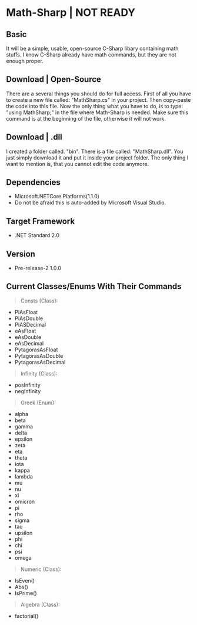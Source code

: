# Math-Sharp | NOT READY

## Basic
It will be a simple, usable, open-source C-Sharp libary containing math stuffs. I know C-Sharp already have math commands, but they are not enough proper.

## Download | Open-Source
There are a several things you should do for full access. First of all you have to create a new file called: "MathSharp.cs" in your project. Then copy-paste the code into this file. Now the only thing what you have to do, is to type: "using MathSharp;" in the file where Math-Sharp is needed. Make sure this command is at the beginning of the file, otherwise it will not work.

## Download | .dll
I created a folder called. "bin". There is a file called: "MathSharp.dll". You just simply download it and put it inside your project folder. The only thing I want to mention is, that you cannot edit the code anymore.

## Dependencies
- Microsoft.NETCore.Platforms(1.1.0)
- Do not be afraid this is auto-added by Microsoft Visual Studio.

## Target Framework
- .NET Standard 2.0

## Version
- Pre-release-2 1.0.0

## Current Classes/Enums With Their Commands
> Consts (Class):
- PiAsFloat
- PiAsDouble
- PiASDecimal
- eAsFloat
- eAsDouble
- eAsDecimal
- PytagorasAsFloat
- PytagorasAsDouble
- PytagorasAsDecimal

> Infinity (Class):
- posInfinity
- negInfinity

> Greek (Enum):
- alpha
- beta
- gamma
- delta
- epsilon
- zeta
- eta
- theta
- iota
- kappa
- lambda
- mu
- nu
- xi
- omicron
- pi
- rho
- sigma
- tau
- upsilon
- phi
- chi
- psi
- omega

> Numeric (Class):
- IsEven()
- Abs()
- IsPrime()

> Algebra (Class):
- factorial()

